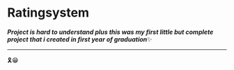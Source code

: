 # Ratingsystem
***Project is hard to understand plus this was my first little but complete project that i created in first year of graduation***✨

________________________________________________________________________________________________

🎗😁
